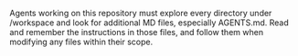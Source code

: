 Agents working on this repository must explore every directory under /workspace and look for additional MD files, especially AGENTS.md. Read and remember the instructions in those files, and follow them when modifying any files within their scope.
